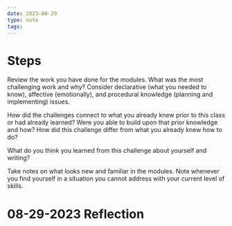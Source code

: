 ```yaml
---
date: 2023-08-29
type: note
tags: 
---
```


# Steps
Review the work you have done for the modules. What was the most challenging work and why? Consider declarative (what you needed to know), affective (emotionally), and procedural knowledge (planning and implementing) issues.

How did the challenges connect to what you already knew prior to this class or had already learned? Were you able to build upon that prior knowledge and how? How did this challenge differ from what you already knew how to do?

What do you think you learned from this challenge about yourself and writing?

Take notes on what looks new and familiar in the modules. Note whenever you find yourself in a situation you cannot address with your current level of skills.

# 08-29-2023 Reflection

